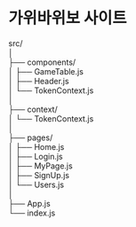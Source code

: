 # 가위바위보 사이트 

src/  
│  
├── components/  
│ ├── GameTable.js  
│ ├── Header.js  
│ └── TokenContext.js  
│    
├── context/  
│ └── TokenContext.js  
│   
├── pages/   
│ ├── Home.js   
│ ├── Login.js  
│ ├── MyPage.js  
│ ├── SignUp.js  
│ └── Users.js  
│  
├── App.js  
└── index.js  

